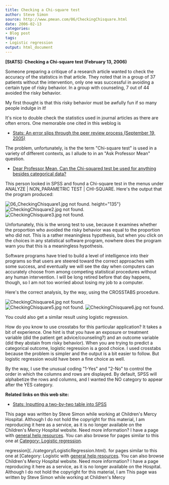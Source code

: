 ```yaml
---
title: Checking a Chi-square test
author: Steve Simon
source: http://www.pmean.com/06/CheckingChisquare.html
date: 2006-02-13
categories:
- Blog post
tags:
- Logistic regression
output: html_document
---
```

**[StATS]:** **Checking a Chi-square test (February
13, 2006)**

Someone preparing a critique of a research article wanted to check the
accuracy of the statistics in that article. They noted that in a group
of 37 patients without the intervention, only one was successful in
avoiding a certain type of risky behavior. In a group with counseling, 7
out of 44 avoided the risky behavior.

My first thought is that this risky behavior must be awfully fun if so
many people indulge in it!

It's nice to double check the statistics used in journal articles as
there are often errors. One memorable one cited in this weblog is

-   [Stats: An error slips through the peer review process (September
    19, 2005)](http://www.childrensmercy.org/stats/weblog2005/SensitivityError.asp)

The problem, unfortunately, is the the term "Chi-square test" is used
in a variety of different contexts, as I allude to in an "Ask Professor
Mean" question.

-   [Dear Professor Mean, Can the Chi-squared test be used for anything
    besides categorical data?](../ask/chisquared.asp)

This person looked in SPSS and found a Chi-square test in the menus
under ANALYZE | NON_PARAMETRIC TEST | CHI-SQUARE. Here's the output
that the program produced:

![06_CheckingChisquare1.jpg not found.](http://www.pmean.com/images/images/06/CheckingChisquare01.png)
height="135"}
![CheckingChisquare2.jpg not found.](http://www.pmean.com/images/images/06/CheckingChisquare02.png)
![CheckingChisquare3.jpg not found.](http://www.pmean.com/images/images/06/CheckingChisquare03.png)

Unfortunately, this is the wrong test to use, because it examines
whether the proportion who avoided the risky behavior was equal to the
proportion who did not. This is a rather meaningless hypothesis, but
when you click on the choices in any statistical software program,
nowhere does the program warn you that this is a meaningless hypothesis.

Software programs have tried to build a level of intelligence into their
programs so that users are steered toward the correct approaches with
some success, and eventually we will see the day when computers can
accurately choose from among competing statistical procedures without
any human intervention. I will be long retired before that day happens,
though, so I am not too worried about losing my job to a computer.

Here's the correct analysis, by the way, using the CROSSTABS procedure.

![CheckingChisquare4.jpg not found.](http://www.pmean.com/images/images/06/CheckingChisquare04.png)
![CheckingChisquare5.jpg not found.](http://www.pmean.com/images/images/06/CheckingChisquare05.png)
![CheckingChisquare6.jpg not found.](http://www.pmean.com/images/images/06/CheckingChisquare06.png)

You could also get a similar result using logistic regression.

How do you know to use crosstabs for this particular application? It
takes a bit of experience. One hint is that you have an exposure or
treatment variable (did the patient get advice/counseling?) and an
outcome variable (did they abstain from risky behavior). When you are
trying to predict a categorical outcome, logistic regression is a good
choice. I used crosstabs because the problem is simpler and the output
is a bit easier to follow. But logistic regression would have been a
fine choice as well.

By the way, I use the unusual coding "1-Yes" and "2-No" to control
the order in which the columns and rows are displayed. By default, SPSS
will alphabetize the rows and columns, and I wanted the NO category to
appear after the YES category.

**Related links on this web site:**

-   [Stats: Inputting a two-by-two table into SPSS](../data/table.asp)

This page was written by Steve Simon while working at Children's Mercy
Hospital. Although I do not hold the copyright for this material, I am
reproducing it here as a service, as it is no longer available on the
Children's Mercy Hospital website. Need more information? I have a page
with [general help resources](../GeneralHelp.html). You can also browse
for pages similar to this one at [Category: Logistic
regression](../category/LogisticRegression.html).
<!---More--->
regression](../category/LogisticRegression.html).
for pages similar to this one at [Category: Logistic
with [general help resources](../GeneralHelp.html). You can also browse
Children's Mercy Hospital website. Need more information? I have a page
reproducing it here as a service, as it is no longer available on the
Hospital. Although I do not hold the copyright for this material, I am
This page was written by Steve Simon while working at Children's Mercy

<!---Do not use
**[StATS]:** **Checking a Chi-square test (February
This page was written by Steve Simon while working at Children's Mercy
Hospital. Although I do not hold the copyright for this material, I am
reproducing it here as a service, as it is no longer available on the
Children's Mercy Hospital website. Need more information? I have a page
with [general help resources](../GeneralHelp.html). You can also browse
for pages similar to this one at [Category: Logistic
regression](../category/LogisticRegression.html).
--->

